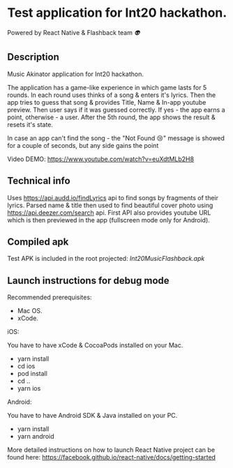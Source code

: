 # Test application for Int20 hackathon.
Powered by React Native & Flashback team *👽*

## Description

Music Akinator application for Int20 hackathon.

The application has a game-like experience in which game lasts for 5 rounds.
In each round uses thinks of a song & enters it's lyrics. Then the app tries to guess that song & provides Title, Name & In-app youtube preview.
Then user says if it was guessed correctly. If yes - the app earns a point, otherwise - a user.
After the 5th round, the app shows the result & resets it's state.

In case an app can't find the song - the "Not Found 😢" message is showed for a couple of seconds,
but any side gains the point
  
Video DEMO: https://www.youtube.com/watch?v=euXdtMLb2H8

## Technical info 
Uses https://api.audd.io/findLyrics api to find songs by fragments of their lyrics.
Parsed name & title then used to find beautiful cover photo using https://api.deezer.com/search api.
First API also provides youtube URL which is then previewed in the app (fullscreen mode only for Android). 

## Compiled apk

Test APK is included in the root projected: 
*Int20MusicFlashback.apk*
 
## Launch instructions for debug mode
Recommended prerequisites:
- Mac OS.
- xCode.

iOS:

You have to have xCode & CocoaPods installed on your Mac.
- yarn install
- cd ios
- pod install
- cd ..
- yarn ios

Android:

You have to have Android SDK & Java installed on your PC.
- yarn install
- yarn android

More detailed instructions on how to launch React Native project can be found here: https://facebook.github.io/react-native/docs/getting-started 
